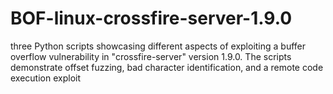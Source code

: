 # BOF-linux-crossfire-server-1.9.0
three Python scripts showcasing different aspects of exploiting a buffer overflow vulnerability in "crossfire-server" version 1.9.0. The scripts demonstrate offset fuzzing, bad character identification, and a remote code execution exploit

